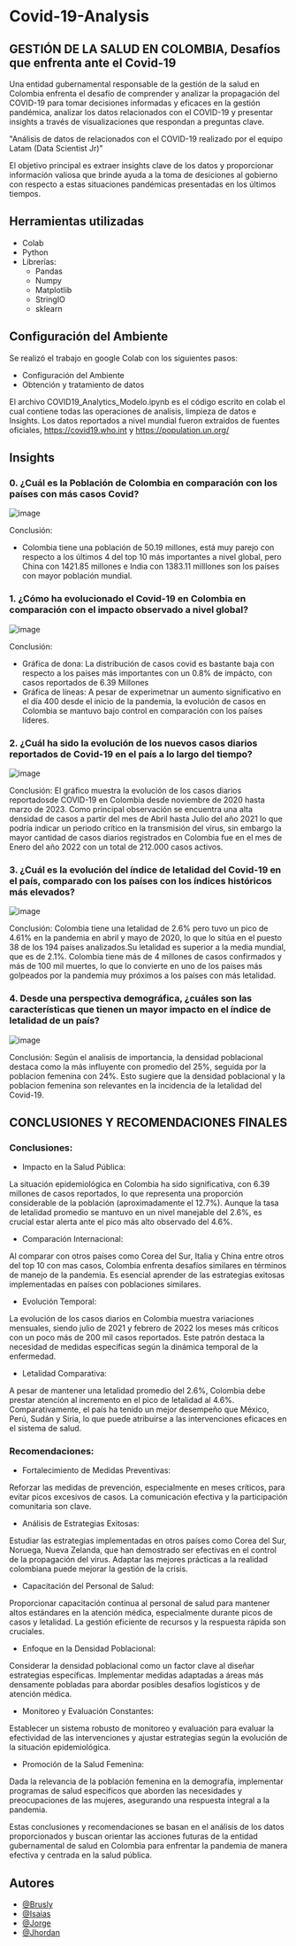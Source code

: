 # Covid-19-Analysis
## GESTIÓN DE LA SALUD EN COLOMBIA, Desafíos que enfrenta ante el Covid-19
Una entidad gubernamental responsable de la gestión de la salud en Colombia enfrenta el desafío de comprender y analizar la propagación del COVID-19 para tomar decisiones informadas y eficaces en la gestión pandémica, analizar los datos relacionados con el COVID-19 y presentar insights a través de visualizaciones que respondan a preguntas clave.

"Análisis de datos de relacionados con el COVID-19 realizado por el equipo Latam (Data Scientist Jr)"

El objetivo principal es extraer insights clave de los datos y proporcionar información valiosa que brinde ayuda a la toma de desiciones al gobierno con respecto a estas situaciones pandémicas presentadas en los últimos tiempos.

## Herramientas utilizadas
- Colab
- Python
- Librerías:
  - Pandas
  - Numpy
  - Matplotlib
  - StringIO
  - sklearn

## Configuración del Ambiente
Se realizó el trabajo en google Colab con los siguientes pasos:
- Configuración del Ambiente
- Obtención y tratamiento de datos

El archivo COVID19_Analytics_Modelo.ipynb es el código escrito en colab el cual contiene todas las operaciones de analisis, limpieza de datos e Insights.
Los datos reportados a nivel mundial fueron extraidos de fuentes oficiales, https://covid19.who.int y https://population.un.org/

## Insights

### 0. ¿Cuál es la Población de Colombia en comparación con los países con más casos Covid?
![image](https://github.com/TigerXHero/Covid-19-Analysis/blob/main/images/0.png)

Conclusión:
- Colombia tiene una población de 50.19 millones, está muy parejo con respecto a los últimos 4 del top 10 más importantes a nivel global, pero China con 1421.85 millones e India con 1383.11 milllones son los países con mayor población mundial.
  
### 1. ¿Cómo ha evolucionado el Covid-19 en Colombia en comparación con el impacto observado a nivel global?
![image](https://github.com/TigerXHero/Covid-19-Analysis/blob/main/images/1.png)

Conclusión:
- Gráfica de dona: La distribución de casos covid es bastante baja con respecto a los países más importantes con un 0.8% de impácto, con casos reportados de 6.39 Millones
- Gráfica de líneas: A pesar de experimetnar un aumento significativo en el día 400 desde el inicio de la pandemia, la evolución de casos en Colombia se mantuvo bajo control en comparación con los países líderes.

### 2. ¿Cuál ha sido la evolución de los nuevos casos diarios reportados de Covid-19 en el país a lo largo del tiempo?
![image](https://github.com/TigerXHero/Covid-19-Analysis/blob/main/images/2.png)

Conclusión:
El gráfico muestra la evolución de los casos diarios reportadosde COVID-19 en Colombia desde noviembre de 2020 hasta
marzo de 2023. Como principal observación se encuentra una
alta densidad de casos a partir del mes de Abril hasta Julio del
año 2021 lo que podría indicar un periodo crítico en la transmisión
del virus, sin embargo la mayor cantidad de casos diarios
registrados en Colombia fue en el mes de Enero del
año 2022 con un total de 212.000 casos activos.

### 3. ¿Cuál es la evolución del índice de letalidad del Covid-19 en el país, comparado con los países con los índices históricos más elevados?
![image](https://github.com/TigerXHero/Covid-19-Analysis/blob/main/images/3.png)

Conclusión:
Colombia tiene una letalidad de 2.6% pero tuvo un pico de 4.61% en la pandemia en abril y mayo de 2020, lo que lo sitúa en el puesto 38 de los 194 países analizados.Su letalidad es superior a la media mundial, que es de 2.1%. Colombia tiene más de 4 millones de casos confirmados y más de 100 mil muertes, lo que lo convierte en uno de los países más golpeados por la pandemia muy próximos a los países con más letalidad.

### 4. Desde una perspectiva demográfica, ¿cuáles son las características que tienen un mayor impacto en el índice de letalidad de un país?

![image](https://github.com/TigerXHero/Covid-19-Analysis/blob/main/images/4.png)

Conclusión:
Según el analisis de importancia, la densidad poblacional destaca como
  la más influyente con promedio del 25%, seguida
  por la poblacion femenina con 24%.
  Esto sugiere que la densidad poblacional y
  la poblacion femenina son relevantes
  en la incidencia de la letalidad del Covid-19.
## CONCLUSIONES Y RECOMENDACIONES FINALES
### Conclusiones:

- Impacto en la Salud Pública:

La situación epidemiológica en Colombia ha sido significativa, con 6.39 millones de casos reportados, lo que representa una proporción considerable de la población (aproximadamente el 12.7%). Aunque la tasa de letalidad promedio se mantuvo en un nivel manejable del 2.6%, es crucial estar alerta ante el pico más alto observado del 4.6%.

- Comparación Internacional:

Al comparar con otros países como Corea del Sur, Italia y China entre otros del top 10 con mas casos, Colombia enfrenta desafíos similares en términos de manejo de la pandemia. Es esencial aprender de las estrategias exitosas implementadas en países con poblaciones similares.

- Evolución Temporal:

La evolución de los casos diarios en Colombia muestra variaciones mensuales, siendo julio de 2021 y febrero de 2022 los meses más críticos con un poco más de 200 mil casos reportados. Este patrón destaca la necesidad de medidas específicas según la dinámica temporal de la enfermedad.

- Letalidad Comparativa:

A pesar de mantener una letalidad promedio del 2.6%, Colombia debe prestar atención al incremento en el pico de letalidad al 4.6%. Comparativamente, el país ha tenido un mejor desempeño que México, Perú, Sudán y Siria, lo que puede atribuirse a las intervenciones eficaces en el sistema de salud.

### Recomendaciones:

- Fortalecimiento de Medidas Preventivas:

Reforzar las medidas de prevención, especialmente en meses críticos, para evitar picos excesivos de casos. La comunicación efectiva y la participación comunitaria son clave.

- Análisis de Estrategias Exitosas:

Estudiar las estrategias implementadas en otros países como Corea del Sur, Noruega, Nueva Zelanda, que han demostrado ser efectivas en el control de la propagación del virus. Adaptar las mejores prácticas a la realidad colombiana puede mejorar la gestión de la crisis.

- Capacitación del Personal de Salud:

Proporcionar capacitación continua al personal de salud para mantener altos estándares en la atención médica, especialmente durante picos de casos y letalidad. La gestión eficiente de recursos y la respuesta rápida son cruciales.

- Enfoque en la Densidad Poblacional:

Considerar la densidad poblacional como un factor clave al diseñar estrategias específicas. Implementar medidas adaptadas a áreas más densamente pobladas para abordar posibles desafíos logísticos y de atención médica.

- Monitoreo y Evaluación Constantes:

Establecer un sistema robusto de monitoreo y evaluación para evaluar la efectividad de las intervenciones y ajustar estrategias según la evolución de la situación epidemiológica.

- Promoción de la Salud Femenina:

Dada la relevancia de la población femenina en la demografía, implementar programas de salud específicos que aborden las necesidades y preocupaciones de las mujeres, asegurando una respuesta integral a la pandemia.

Estas conclusiones y recomendaciones se basan en el análisis de los datos proporcionados y buscan orientar las acciones futuras de la entidad gubernamental de salud en Colombia para enfrentar la pandemia de manera efectiva y centrada en la salud pública.

## Autores

- [@Brusly]()
- [@Isaias](isaiasxhero)
- [@Jorge]()
- [@Jhordan]()
